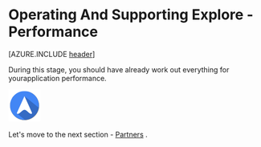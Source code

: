 <properties
	pageTitle="Global Customer Playbook operating-supporting-explore-performance "
	description="Global Customer Playbook operating-supporting-explore-performance"
	services="global-customer-playbook"
	documentationCenter=""
	authors="jtong"
	manager="edwinc"
	editor=""
	tags="global-customer-playbook"/>

<tags
	ms.service="migration-lifecycle-operating-supporting"
	ms.workload=""
	ms.tgt_pltfrm=""
	ms.devlang="na"
	ms.topic="article"
	ms.date="11/21/2016"
	wacn.date="11/21/2016"
	wacn.lang=”en”
	ms.author="jtong"/>


# Operating And Supporting Explore - Performance

[AZURE.INCLUDE [header](../operating-supporting-explore.md)]

During this stage, you should have already work out everything for yourapplication performance.

![navigation](/solutions/global-customer/media/navigation.png)

Let's move to the next section - [Partners](/solutions/global-customer/operating-supporting/explore/partners/) .
